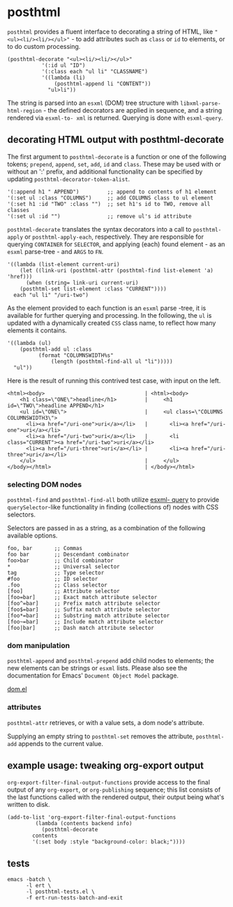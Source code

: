 
# posthtml

`posthtml`  provides  a  fluent interface  to  decorating  a
string  of  HTML,  like  `"<ul><li/><li/></ul>"`  -  to  add
attributes such  as `class`  or `id` to  elements, or  to do
custom processing.

    (posthtml-decorate "<ul><li/><li/></ul>"
    		   '(:id ul "ID")
    		   '(:class each "ul li" "CLASSNAME")
    		   '((lambda (li)
    		       (posthtml-append li "CONTENT"))
    		     "ul>li"))

The string  is parsed into  an `esxml` (DOM)  tree structure
with `libxml-parse-html-region` - the defined decorators are
applied in  sequence, and  a string rendered  via `esxml-to-
xml` is returned.  Querying is done with `esxml-query`.


## decorating HTML output with posthtml-decorate

The first  argument to `posthtml-decorate` is  a function or
one  of the  following tokens;  `prepend`, `append`,  `set`,
`add`, `id` and  `class`. These may be used  with or without
an ':' prefix, and additional functionality can be specified
by updating `posthtml-decorator-token-alist`.

    '(:append h1 " APPEND")         ;; append to contents of h1 element
    '(:set ul :class "COLUMNS")     ;; add COLUMNS class to ul element
    '(:set h1 :id "TWO" :class "")  ;; set h1's id to TWO, remove all classes
    '(:set ul :id "")               ;; remove ul's id attribute

`posthtml-decorate` translates the  syntax decorators into a
call    to   `posthtml-apply`    or   `posthtml-apply-each`,
respectively. They are  responsible for querying `CONTAINER`
for `SELECTOR`,  and applying (each)  found element -  as an
`esxml` parse-tree - and `ARGS` to `FN`.

    '((lambda (list-element current-uri)
        (let ((link-uri (posthtml-attr (posthtml-find list-element 'a) 'href)))
          (when (string= link-uri current-uri)
    	(posthtml-set list-element :class "CURRENT"))))
      each "ul li" "/uri-two")

As the element provided to each function is an `esxml` parse
-tree,   it   is   available  for   further   querying   and
processing. In  the following,  the `ul`  is updated  with a
dynamically created  `CSS` class  name, to reflect  how many
elements it contains.

    '((lambda (ul)
        (posthtml-add ul :class
    		  (format "COLUMNSWIDTH%s"
    			  (length (posthtml-find-all ul "li")))))
      "ul"))

Here is the result of running this contrived test case, with
input on the left.

    <html><body>                                | <html><body>
        <h1 class=\"ONE\">headline</h1>         |     <h1 id=\"TWO\">headline APPEND</h1>
        <ul id=\"ONE\">                         |     <ul class=\"COLUMNS COLUMNSWIDTH3\">
          <li><a href="/uri-one">uri</a></li>   |       <li><a href="/uri-one">uri</a></li>
          <li><a href="/uri-two">uri</a></li>   |       <li class="CURRENT"><a href="/uri-two">uri</a></li>
          <li><a href="/uri-three">uri</a></li> |       <li><a href="/uri-three">uri</a></li>
        </ul>                                   |     </ul>
    </body></html>                              | </body></html>


### selecting DOM nodes

`posthtml-find` and `posthtml-find-all` both utilize [esxml-
query](https://github.com/tali713/esxml)      to     provide
`querySelector`-like  functionality in  finding (collections
of) nodes with CSS selectors.

Selectors are passed in as a string, as a combination of the
following available options.

    foo, bar       ;; Commas
    foo bar        ;; Descendant combinator
    foo>bar        ;; Child combinator
    *              ;; Universal selector
    tag            ;; Type selector
    #foo           ;; ID selector
    .foo           ;; Class selector
    [foo]          ;; Attribute selector
    [foo=bar]      ;; Exact match attribute selector
    [foo^=bar]     ;; Prefix match attribute selector
    [foo$=bar]     ;; Suffix match attribute selector
    [foo*=bar]     ;; Substring match attribute selector
    [foo~=bar]     ;; Include match attribute selector
    [foo|bar]      ;; Dash match attribute selector


### dom manipulation

`posthtml-append` and `posthtml-prepend`  add child nodes to
elements;  the  new  elements  can  be  strings  or  `esxml`
lists.  Please   also  see  the  documentation   for  Emacs'
`Document Object Model` package.

[dom.el](https://www.gnu.org/software/emacs/manual/html_node/elisp/Document-Object-Model.html)


### attributes

`posthtml-attr`  retrieves,  or with  a  value  sets, a  dom
node's attribute.

Supplying  an empty  string  to  `posthtml-set` removes  the
attribute, `posthtml-add` appends to the current value.


## example usage: tweaking org-export output

`org-export-filter-final-output-functions` provide access to
the final  output of  any `org-export`,  or `org-publishing`
sequence; this  list consists  of the last  functions called
with the rendered output,  their output being what's written
to disk.

    (add-to-list 'org-export-filter-final-output-functions
    	     (lambda (contents backend info)
    	       (posthtml-decorate
    		contents
    		'(:set body :style "background-color: black;"))))


## tests

    emacs -batch \
          -l ert \
          -l posthtml-tests.el \
          -f ert-run-tests-batch-and-exit

